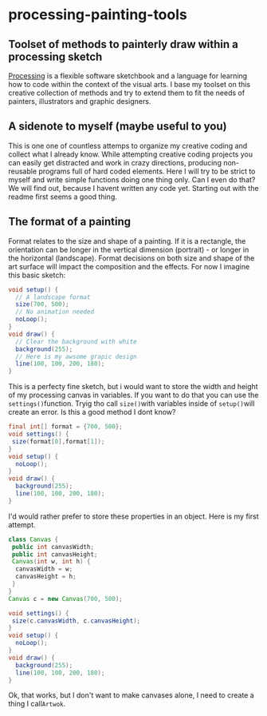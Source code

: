 # processing-painting-tools

## Toolset of methods to painterly draw within a processing sketch
[Processing](https://processing.org/) is a flexible software sketchbook and a language for learning how to code within the context of the visual arts. I base my toolset on this creative collection of methods and try to extend them to fit the needs of painters, illustrators and graphic designers.

## A sidenote to myself (maybe useful to you)
This is one one of countless attemps to organize my creative coding and collect what I already know. While attempting creative coding projects you can easily get distracted and work in crazy directions, producing non-reusable programs full of hard coded elements. Here I will try to be strict to myself and write simple functions doing one thing only. Can I even do that? We will find out, because I havent written any code yet. Starting out with the readme first seems a good thing. 

## The format of a painting
Format relates to the size and shape of a painting.  If it is a rectangle, the orientation can be longer in the vertical dimension (portrait) - or longer in the horizontal (landscape).  Format decisions  on both size and shape of the art surface will impact the composition and the effects. For now I imagine this basic sketch:

```java
void setup() {
  // A landscape format
  size(700, 500);
  // No animation needed
  noLoop();
}
void draw() {
  // Clear the background with white
  background(255);
  // Here is my awsome grapic design
  line(100, 100, 200, 180);
}
```

This is a perfecty fine sketch, but i would want to store the width and height of my processing canvas in variables. If you want to do that you can use the ``settings()``function. Tryig tho call ``size()``with variables inside of ``setup()``will create an error. Is this a good method I dont know? 

```java
final int[] format = {700, 500};
void settings() {
 size(format[0],format[1]);
}
void setup() {
  noLoop();
}
void draw() {
  background(255);
  line(100, 100, 200, 180);
}
```

I'd would rather prefer to store these properties in an object. Here is my first attempt. 
```java
class Canvas {
 public int canvasWidth;
 public int canvasHeight; 
 Canvas(int w, int h) {
  canvasWidth = w;
  canvasHeight = h;
 } 
}
Canvas c = new Canvas(700, 500);

void settings() {
 size(c.canvasWidth, c.canvasHeight);
}
void setup() {
  noLoop();
}
void draw() {
  background(255);
  line(100, 100, 200, 180);
}
```

Ok, that works, but I don't want to make canvases alone, I need to create a thing I call``Artwok``.
